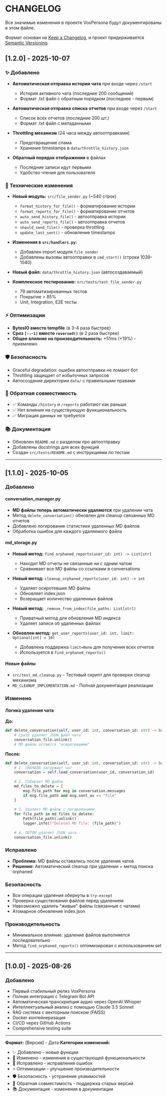 # CHANGELOG

Все значимые изменения в проекте VoxPersona будут документированы в этом файле.

Формат основан на [Keep a Changelog](https://keepachangelog.com/ru/1.0.0/),
и проект придерживается [Semantic Versioning](https://semver.org/lang/ru/).

## [1.2.0] - 2025-10-07

### ✨ Добавлено

- **Автоматическая отправка истории чата** при входе через `/start`
  - История активного чата (последние 200 сообщений)
  - Формат .txt файл с обратным порядком (последнее - первым)
  
- **Автоматическая отправка списка отчетов** при входе через `/start`
  - Список всех отчетов (последние 200 шт.)
  - Формат .txt файл с метаданными
  
- **Throttling механизм** (24 часа между автоотправками)
  - Предотвращение спама
  - Хранение timestamps в `data/throttle_history.json`
  
- **Обратный порядок отображения** в файлах
  - Последние записи идут первыми
  - Удобство чтения для пользователя

### 🔧 Технические изменения

- **Новый модуль:** `src/file_sender.py` (~540 строк)
  - `format_history_for_file()` - форматирование истории
  - `format_reports_for_file()` - форматирование отчетов
  - `auto_send_history_file()` - автоотправка истории
  - `auto_send_reports_file()` - автоотправка отчетов
  - `should_send_file()` - проверка throttling
  - `update_last_sent()` - обновление timestamps

- **Изменения в `src/handlers.py`:**
  - Добавлен import модуля `file_sender`
  - Добавлены вызовы автоотправки в `cmd_start()` (строки 1039-1040)

- **Новый файл:** `data/throttle_history.json` (автосоздаваемый)

- **Комплексное тестирование:** `src/tests/test_file_sender.py`
  - 79 автоматизированных тестов
  - Покрытие > 85%
  - Unit, Integration, E2E тесты

### ⚡ Оптимизации

- **BytesIO вместо tempfile** (в 3-4 раза быстрее)
- **Срез `[::-1]` вместо `reversed()`** (в 2 раза быстрее)
- **Общее влияние на производительность:** +51ms (+19%) - приемлемо

### 🛡️ Безопасность

- Graceful degradation: ошибки автоотправки не ломают бот
- Throttling защищает от избыточных запросов
- Автосоздание директории `data/` с правильными правами

### 🔄 Обратная совместимость

- ✅ Команды `/history` и `/reports` работают как раньше
- ✅ Нет влияния на существующую функциональность
- ✅ Миграция данных не требуется

### 📚 Документация

- Обновлен `README.md` с разделом про автоотправку
- Добавлены docstrings для всех функций
- Создан `src/tests/README.md` с инструкциями по тестам

---

## [1.1.0] - 2025-10-05

### Добавлено

#### conversation_manager.py
- **MD файлы теперь автоматически удаляются** при удалении чата
- Метод `delete_conversation()` обновлен для cleanup связанных MD отчетов
- Добавлено логирование статистики удаленных MD файлов
- Обработка ошибок для каждого удаляемого файла

#### md_storage.py
- **Новый метод:** `find_orphaned_reports(user_id: int) -> List[str]`
  - Находит MD отчеты не связанные ни с одним чатом
  - Сравнивает все MD файлы со ссылками в conversations
  
- **Новый метод:** `cleanup_orphaned_reports(user_id: int) -> int`
  - Удаляет осиротевшие MD файлы
  - Обновляет index.json
  - Возвращает количество удаленных файлов
  
- **Новый метод:** `_remove_from_index(file_paths: List[str])`
  - Приватный метод для обновления MD индекса
  - Удаляет записи об удаленных файлах
  
- **Обновлен метод:** `get_user_reports(user_id: int, limit: Optional[int] = 10)`
  - Добавлена поддержка `limit=None` для получения всех отчетов
  - Используется в `find_orphaned_reports()`

#### Новые файлы
- `src/test_md_cleanup.py` - Тестовый скрипт для проверки cleanup механизма
- `MD_CLEANUP_IMPLEMENTATION.md` - Полная документация реализации

### Изменено

#### Логика удаления чата
**До:**
```python
def delete_conversation(self, user_id: int, conversation_id: str) -> bool:
    # Сразу удаляет JSON файл чата
    conversation_file.unlink()
    # MD файлы остаются "осиротевшими"
```

**После:**
```python
def delete_conversation(self, user_id: int, conversation_id: str) -> bool:
    # 1. СНАЧАЛА загружает чат
    conversation = self.load_conversation(user_id, conversation_id)
    
    # 2. Собирает MD файлы
    md_files_to_delete = [
        msg.file_path for msg in conversation.messages
        if msg.file_path and msg.sent_as == "file"
    ]
    
    # 3. Удаляет MD файлы с логированием
    for file_path in md_files_to_delete:
        Path(file_path).unlink()
        logger.info(f"Deleted MD file: {file_path}")
    
    # 4. ПОТОМ удаляет JSON чата
    conversation_file.unlink()
```

### Исправлено
- **Проблема:** MD файлы оставались после удаления чатов
- **Решение:** Автоматический cleanup при удалении + метод поиска orphaned

### Безопасность
- Все операции удаления обернуты в `try-except`
- Проверка существования файлов перед удалением
- Невозможно удалить "живые" файлы (связанные с чатами)
- Атомарное обновление index.json

### Производительность
- Минимальное влияние: удаление файлов выполняется последовательно
- Метод `find_orphaned_reports()` оптимизирован с использованием set

---

## [1.0.0] - 2025-08-26

### Добавлено
- Первый стабильный релиз VoxPersona
- Полная интеграция с Telegram Bot API
- Автоматическая транскрипция аудио через OpenAI Whisper
- Интеллектуальный анализ с помощью Claude 3.5 Sonnet
- RAG система с векторным поиском (FAISS)
- Docker контейнеризация
- CI/CD через GitHub Actions
- Comprehensive testing suite

---

**Формат:** [Версия] - Дата
**Категории изменений:**
- ✨ Добавлено - новые функции
- 🔧 Изменено - изменения в существующей функциональности
- 🐛 Исправлено - исправления ошибок
- ⚡ Оптимизации - улучшение производительности
- 🛡️ Безопасность - устранение уязвимостей
- 🔄 Обратная совместимость - поддержка старых версий
- 📚 Документация - изменения в документации
